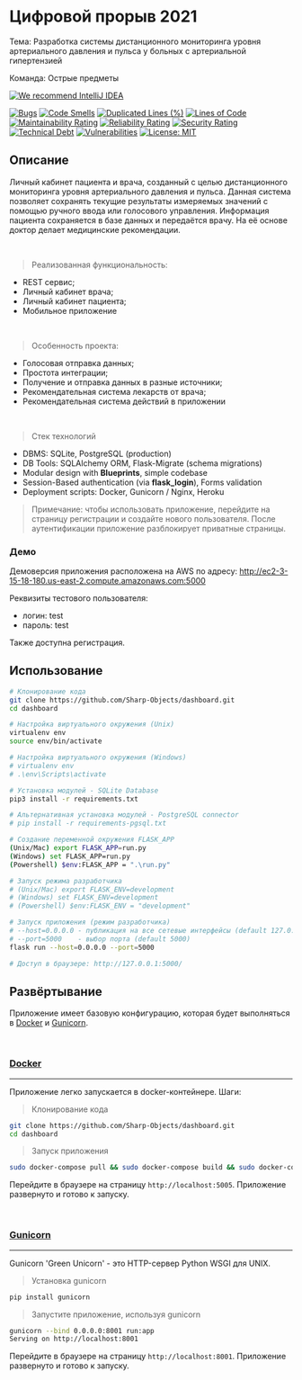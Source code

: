 # Цифровой прорыв 2021

Тема: Разработка системы дистанционного мониторинга уровня артериального давления и пульса у больных с артериальной
гипертензией

Команда: Острые предметы

[![We recommend IntelliJ IDEA](https://www.elegantobjects.org/intellij-idea.svg)](https://www.jetbrains.com/idea/)

[![Bugs](https://sonarcloud.io/api/project_badges/measure?project=Sharp-Objects_dashboard&metric=bugs)](https://sonarcloud.io/dashboard?id=Sharp-Objects_dashboard)
[![Code Smells](https://sonarcloud.io/api/project_badges/measure?project=Sharp-Objects_dashboard&metric=code_smells)](https://sonarcloud.io/dashboard?id=Sharp-Objects_dashboard)
[![Duplicated Lines (%)](https://sonarcloud.io/api/project_badges/measure?project=Sharp-Objects_dashboard&metric=duplicated_lines_density)](https://sonarcloud.io/dashboard?id=Sharp-Objects_dashboard)
[![Lines of Code](https://sonarcloud.io/api/project_badges/measure?project=Sharp-Objects_dashboard&metric=ncloc)](https://sonarcloud.io/dashboard?id=Sharp-Objects_dashboard)
[![Maintainability Rating](https://sonarcloud.io/api/project_badges/measure?project=Sharp-Objects_dashboard&metric=sqale_rating)](https://sonarcloud.io/dashboard?id=Sharp-Objects_dashboard)
[![Reliability Rating](https://sonarcloud.io/api/project_badges/measure?project=Sharp-Objects_dashboard&metric=reliability_rating)](https://sonarcloud.io/dashboard?id=Sharp-Objects_dashboard)
[![Security Rating](https://sonarcloud.io/api/project_badges/measure?project=Sharp-Objects_dashboard&metric=security_rating)](https://sonarcloud.io/dashboard?id=Sharp-Objects_dashboard)
[![Technical Debt](https://sonarcloud.io/api/project_badges/measure?project=Sharp-Objects_dashboard&metric=sqale_index)](https://sonarcloud.io/dashboard?id=Sharp-Objects_dashboard)
[![Vulnerabilities](https://sonarcloud.io/api/project_badges/measure?project=Sharp-Objects_dashboard&metric=vulnerabilities)](https://sonarcloud.io/dashboard?id=Sharp-Objects_dashboard)
[![License: MIT](https://img.shields.io/badge/License-MIT-yellow.svg)](https://opensource.org/licenses/MIT)

## Описание

Личный кабинет пациента и врача, созданный с целью дистанционного мониторинга уровня артериального давления и пульса.
Данная система позволяет сохранять текущие результаты измеряемых значений с помощью ручного ввода или голосового
управления. Информация пациента сохраняется в базе данных и передаётся врачу. На её основе доктор делает медицинские
рекомендации.

<br/>

> Реализованная функциональность:

- REST сервис;
- Личный кабинет врача;
- Личный кабинет пациента;
- Мобильное приложение

<br/>

> Особенность проекта:

- Голосовая отправка данных;
- Простота интеграции;
- Получение и отправка данных в разные источники;
- Рекомендательная система лекарств от врача;
- Рекомендательная система действий в приложении

<br/>

> Стек технологий

- DBMS: SQLite, PostgreSQL (production)
- DB Tools: SQLAlchemy ORM, Flask-Migrate (schema migrations)
- Modular design with **Blueprints**, simple codebase
- Session-Based authentication (via **flask_login**), Forms validation
- Deployment scripts: Docker, Gunicorn / Nginx, Heroku

> Примечание: чтобы использовать приложение, перейдите на страницу регистрации и создайте нового пользователя. После аутентификации приложение разблокирует приватные страницы.

### Демо

Демоверсия приложения расположена на AWS по адресу: http://ec2-3-15-18-180.us-east-2.compute.amazonaws.com:5000

Реквизиты тестового пользователя:

- логин: test
- пароль: test 
  
Также доступна регистрация.

## Использование

```bash
# Клонирование кода
git clone https://github.com/Sharp-Objects/dashboard.git
cd dashboard

# Настройка виртуального окружения (Unix)
virtualenv env
source env/bin/activate

# Настройка виртуального окружения (Windows)
# virtualenv env
# .\env\Scripts\activate

# Установка модулей - SQLite Database
pip3 install -r requirements.txt

# Альтернативная установка модулей - PostgreSQL connector
# pip install -r requirements-pgsql.txt

# Создание переменной окружения FLASK_APP 
(Unix/Mac) export FLASK_APP=run.py
(Windows) set FLASK_APP=run.py
(Powershell) $env:FLASK_APP = ".\run.py"

# Запуск режима разработчика 
# (Unix/Mac) export FLASK_ENV=development
# (Windows) set FLASK_ENV=development
# (Powershell) $env:FLASK_ENV = "development"

# Запуск приложения (режим разработчика)
# --host=0.0.0.0 - публикация на все сетевые интерфейсы (default 127.0.0.1)
# --port=5000    - выбор порта (default 5000)  
flask run --host=0.0.0.0 --port=5000

# Доступ в браузере: http://127.0.0.1:5000/
```

## Развёртывание

Приложение имеет базовую конфигурацию, которая будет выполняться в [Docker](https://www.docker.com/)
и [Gunicorn](https://gunicorn.org/).

<br/>

### [Docker](https://www.docker.com/)
---

Приложение легко запускается в docker-контейнере. Шаги:

> Клонирование кода

```bash
git clone https://github.com/Sharp-Objects/dashboard.git
cd dashboard
```

> Запуск приложения

```bash
sudo docker-compose pull && sudo docker-compose build && sudo docker-compose up -d
```

Перейдите в браузере на страницу `http://localhost:5005`. Приложение развернуто и готово к запуску.

<br/>

### [Gunicorn](https://gunicorn.org/)
---

Gunicorn 'Green Unicorn' - это HTTP-сервер Python WSGI для UNIX.

> Установка gunicorn

```bash
pip install gunicorn
```

> Запустите приложение, используя gunicorn

```bash
gunicorn --bind 0.0.0.0:8001 run:app
Serving on http://localhost:8001
```

Перейдите в браузере на страницу `http://localhost:8001`. Приложение развернуто и готово к запуску.

